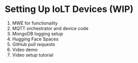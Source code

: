 # Setting Up IoLT Devices (WIP)

<!-- This document provides comprehensive instructions for setting up new IoLT devices, including documentation and demo for each device. Follow the steps below to ensure proper setup and configuration. -->

1. MWE for functionality
1. MQTT orchestrator and device code
2. MongoDB logging setup
3. Hugging Face Spaces
4. GitHub pull requests
5. Video demo
6. Video setup tutorial
